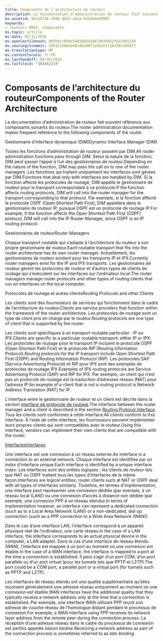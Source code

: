 ```yaml
---
title: Composants de l’architecture du routeur
description: La documentation d’administration de routeur fait souvent référence aux composants suivants du routeur.
ms.assetid: 841a5728-39d6-4bd7-a41a-6543b4ed9985
keywords:
- routeurs RRAS, composants
ms.topic: article
ms.date: 05/31/2018
ms.openlocfilehash: 48fb0cc69de5402b03550873b3b052f6329b5238
ms.sourcegitcommit: 2d531328b6ed82d4ad971a45a5131b430c5866f7
ms.translationtype: MT
ms.contentlocale: fr-FR
ms.lasthandoff: 09/16/2019
ms.locfileid: "104462219"
---
```

# <a name="components-of-the-router-architecture"></a><span data-ttu-id="734e0-104">Composants de l’architecture du routeur</span><span class="sxs-lookup"><span data-stu-id="734e0-104">Components of the Router Architecture</span></span>

<span data-ttu-id="734e0-105">La documentation d’administration de routeur fait souvent référence aux composants suivants du routeur.</span><span class="sxs-lookup"><span data-stu-id="734e0-105">The router administration documentation makes frequent reference to the following components of the router.</span></span>

<span data-ttu-id="734e0-106">Gestionnaire d’interface dynamique (DIM)</span><span class="sxs-lookup"><span data-stu-id="734e0-106">Dynamic Interface Manager (DIM)</span></span>

<span data-ttu-id="734e0-107">Toutes les fonctions d’administration de routeur passent par DIM.</span><span class="sxs-lookup"><span data-stu-id="734e0-107">All router administration functions pass through DIM.</span></span> <span data-ttu-id="734e0-108">Selon la nature de la fonction, DIM peut passer l’appel à l’un des gestionnaires de routeur.</span><span class="sxs-lookup"><span data-stu-id="734e0-108">Depending on the nature of the function, DIM may pass the call on to one of the router managers.</span></span> <span data-ttu-id="734e0-109">Les fonctions qui traitent uniquement les interfaces sont gérées par DIM.</span><span class="sxs-lookup"><span data-stu-id="734e0-109">Functions that deal only with interfaces are handled by DIM.</span></span> <span data-ttu-id="734e0-110">Si la fonction affecte les protocoles de routage, DIM appelle le gestionnaire de routeur pour le transport correspondant à ce protocole.</span><span class="sxs-lookup"><span data-stu-id="734e0-110">If the function affects routing protocols, DIM will call into the router manager for the transport corresponding to that protocol.</span></span> <span data-ttu-id="734e0-111">Par exemple, si la fonction affecte le protocole OSPF (Open Shortest Path First), DIM appellera dans le gestionnaire de routeur IP, puisque OSPF est un protocole de routage IP.</span><span class="sxs-lookup"><span data-stu-id="734e0-111">For example, if the function affects the Open Shortest Path First (OSPF) protocol, DIM will call into the IP Router Manager, since OSPF is an IP routing protocol.</span></span>

<span data-ttu-id="734e0-112">Gestionnaires de routeur</span><span class="sxs-lookup"><span data-stu-id="734e0-112">Router Managers</span></span>

<span data-ttu-id="734e0-113">Chaque transport routable qui s’adapte à l’architecture du routeur a son propre gestionnaire de routeur.</span><span class="sxs-lookup"><span data-stu-id="734e0-113">Each routable transport that fits into the router architecture has its own router manager.</span></span> <span data-ttu-id="734e0-114">Actuellement, les gestionnaires de routeur existent pour les transports IP et IPX.</span><span class="sxs-lookup"><span data-stu-id="734e0-114">Currently router managers exist for the IP and IPX transports.</span></span> <span data-ttu-id="734e0-115">Les gestionnaires de routeur gèrent les protocoles de routeur et d’autres types de clients de routage qui s’exécutent sur les interfaces sur l’ordinateur local.</span><span class="sxs-lookup"><span data-stu-id="734e0-115">The router managers manage router protocols and other types of routing clients that run on interfaces on the local computer.</span></span>

<span data-ttu-id="734e0-116">Protocoles de routage et autres clients</span><span class="sxs-lookup"><span data-stu-id="734e0-116">Routing Protocols and other Clients</span></span>

<span data-ttu-id="734e0-117">Les clients sont des fournisseurs de services qui fonctionnent dans le cadre de l’architecture du routeur.</span><span class="sxs-lookup"><span data-stu-id="734e0-117">Clients are service providers that function within the framework of the router architecture.</span></span> <span data-ttu-id="734e0-118">Les protocoles de routage sont un type de client pris en charge par le routeur.</span><span class="sxs-lookup"><span data-stu-id="734e0-118">Routing protocols are one type of client that is supported by the router.</span></span>

<span data-ttu-id="734e0-119">Les clients sont spécifiques à un transport routable particulier : IP ou IPX.</span><span class="sxs-lookup"><span data-stu-id="734e0-119">Clients are specific to a particular routable transport: either IP or IPX.</span></span> <span data-ttu-id="734e0-120">Les protocoles de routage pour le transport IP incluent le protocole OSPF (Open Shortest Path First) et le protocole RIP (Routing Information Protocol).</span><span class="sxs-lookup"><span data-stu-id="734e0-120">Routing protocols for the IP transport include Open Shortest Path First (OSPF) and Routing Information Protocol (RIP).</span></span> <span data-ttu-id="734e0-121">Les protocoles SAP (Service Advertising Protocol) et RIP pour IPX sont des exemples de protocoles de routage IPX.</span><span class="sxs-lookup"><span data-stu-id="734e0-121">Examples of IPX routing protocols are Service Advertising Protocol (SAP) and RIP for IPX.</span></span> <span data-ttu-id="734e0-122">Par exemple, un client qui n’est pas un protocole de routage est la traduction d’adresses réseau (NAT) pour l’adresse IP.</span><span class="sxs-lookup"><span data-stu-id="734e0-122">An example of a client that is not a routing protocol is Network Address Translation (NAT) for IP.</span></span>

<span data-ttu-id="734e0-123">L’interface entre le gestionnaire de routeur et un client est décrite dans la section [interface de protocole de routage](about-routing-protocol-interface.md).</span><span class="sxs-lookup"><span data-stu-id="734e0-123">The interface between the router manager and a client is described in the section [Routing Protocol Interface](about-routing-protocol-interface.md).</span></span> <span data-ttu-id="734e0-124">Tous les clients sont conformes à cette interface.</span><span class="sxs-lookup"><span data-stu-id="734e0-124">All clients conform to this interface.</span></span> <span data-ttu-id="734e0-125">À l’aide de cette interface, les fournisseurs peuvent implémenter leurs propres clients qui sont compatibles avec le routeur.</span><span class="sxs-lookup"><span data-stu-id="734e0-125">Using this interface, vendors can implement their own clients that are compatible with the router.</span></span>

[<span data-ttu-id="734e0-126">Interfaces</span><span class="sxs-lookup"><span data-stu-id="734e0-126">Interfaces</span></span>](interfaces.md)

<span data-ttu-id="734e0-127">Une interface est une connexion à un réseau externe.</span><span class="sxs-lookup"><span data-stu-id="734e0-127">An interface is a connection to an external network.</span></span> <span data-ttu-id="734e0-128">Chaque interface est identifiée par un *index* d’interface unique.</span><span class="sxs-lookup"><span data-stu-id="734e0-128">Each interface is identified by a unique interface *index*.</span></span> <span data-ttu-id="734e0-129">Les interfaces sont des entités logiques ; les clients de routeur tels que NAT ou OSPF traitent tous les types d’interfaces de la même façon.</span><span class="sxs-lookup"><span data-stu-id="734e0-129">Interfaces are logical entities; router clients such at NAT or OSPF deal with all types of interfaces similarly.</span></span> <span data-ttu-id="734e0-130">Toutefois, en termes d’implémentation, une interface peut représenter une connexion dédiée (par exemple, à un réseau local (LAN)) ou une connexion d’accès à distance non dédiée (par exemple, une connexion PPP à un réseau étendu).</span><span class="sxs-lookup"><span data-stu-id="734e0-130">In terms of implementation however, an interface can represent a dedicated connection (such as to a Local Area Network (LAN)) or a non-dedicated, dial up connection (such as a PPP connection to a Wide Area Network (WAN)).</span></span>

<span data-ttu-id="734e0-131">Dans le cas d’une interface LAN, l’interface correspond à un appareil physique réel de l’ordinateur, une carte réseau.</span><span class="sxs-lookup"><span data-stu-id="734e0-131">In the case of a LAN interface, the interface corresponds to an actual physical device in the computer, a LAN adapter.</span></span> <span data-ttu-id="734e0-132">Dans le cas d’une interface de réseau étendu (WAN), l’interface est mappée à un port au moment où une connexion est établie.</span><span class="sxs-lookup"><span data-stu-id="734e0-132">In the case of a WAN interface, the interface is mapped to a port at the time a connection is established.</span></span> <span data-ttu-id="734e0-133">Il peut s’agir d’un port COM, d’un port parallèle ou d’un port virtuel (pour les tunnels tels que PPTP et L2TP).</span><span class="sxs-lookup"><span data-stu-id="734e0-133">The port could be a COM port, a parallel port or a virtual port (for tunnels such as PPTP and L2TP).</span></span>

<span data-ttu-id="734e0-134">Les interfaces de réseau étendu ont une qualité supplémentaire qu’elles reçoivent généralement une adresse réseau uniquement au moment où une connexion est établie.</span><span class="sxs-lookup"><span data-stu-id="734e0-134">WAN interfaces have the additional quality that they typically receive a network address only at the time that a connection is established.</span></span> <span data-ttu-id="734e0-135">Par exemple, une interface WAN utilisant PPP reçoit son adresse de couche réseau de l’homologue distant pendant le processus de connexion.</span><span class="sxs-lookup"><span data-stu-id="734e0-135">For example, a WAN interface using PPP receives its network layer address from the remote peer during the connection process.</span></span> <span data-ttu-id="734e0-136">La réception d’une adresse réseau dans le cadre du processus de connexion est parfois appelée *liaison tardive*.</span><span class="sxs-lookup"><span data-stu-id="734e0-136">Receiving a network address as part of the connection process is sometimes referred to as *late-binding*.</span></span>

 

 




